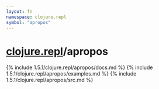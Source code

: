 ```yaml
---
layout: fn
namespace: clojure.repl
symbol: "apropos"
---
```


# [clojure.repl](../)/apropos

{% include 1.5.1/clojure.repl/apropos/docs.md %}
{% include 1.5.1/clojure.repl/apropos/examples.md %}
{% include 1.5.1/clojure.repl/apropos/src.md %}

